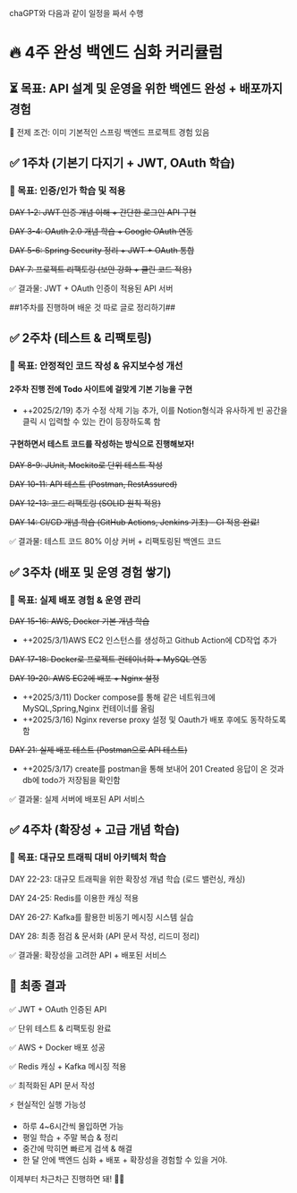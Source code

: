 chaGPT와 다음과 같이 일정을 짜서 수행

# 🔥 4주 완성 백엔드 심화 커리큘럼
## ⏳ 목표: API 설계 및 운영을 위한 백엔드 완성 + 배포까지 경험
📌 전제 조건: 이미 기본적인 스프링 백엔드 프로젝트 경험 있음

## ✅ 1주차 (기본기 다지기 + JWT, OAuth 학습)
### 🎯 목표: 인증/인가 학습 및 적용

~~DAY 1-2: JWT 인증 개념 이해 + 간단한 로그인 API 구현~~

~~DAY 3-4: OAuth 2.0 개념 학습 + Google OAuth 연동~~

~~DAY 5-6: Spring Security 정리 + JWT + OAuth 통합~~

~~DAY 7: 프로젝트 리팩토링 (보안 강화 + 클린 코드 적용)~~

✅ 결과물: JWT + OAuth 인증이 적용된 API 서버

##1주차를 진행하며 배운 것 따로 글로 정리하기##

## ✅ 2주차 (테스트 & 리팩토링)
### 🎯 목표: 안정적인 코드 작성 & 유지보수성 개선

#### 2주차 진행 전에 Todo 사이트에 걸맞게 기본 기능을 구현 
- ++2025/2/19) 추가 수정 삭제 기능 추가, 이를 Notion형식과 유사하게 빈 공간을 클릭 시 입력할 수 있는 칸이 등장하도록 함
#### 구현하면서 테스트 코드를 작성하는 방식으로 진행해보자!

~~DAY 8-9: JUnit, Mockito로 단위 테스트 작성~~

~~DAY 10-11: API 테스트 (Postman, RestAssured)~~

~~DAY 12-13: 코드 리팩토링 (SOLID 원칙 적용)~~

~~DAY 14: CI/CD 개념 학습 (GitHub Actions, Jenkins 기초) - CI 적용 완료!~~

✅ 결과물: 테스트 코드 80% 이상 커버 + 리팩토링된 백엔드 코드

## ✅ 3주차 (배포 및 운영 경험 쌓기)
### 🎯 목표: 실제 배포 경험 & 운영 관리

~~DAY 15-16: AWS, Docker 기본 개념 학습~~

- ++2025/3/1)AWS EC2 인스턴스를 생성하고 Github Action에 CD작업 추가

~~DAY 17-18: Docker로 프로젝트 컨테이너화 + MySQL 연동~~

~~DAY 19-20: AWS EC2에 배포 + Nginx 설정~~
- ++2025/3/11) Docker compose를 통해 같은 네트워크에 MySQL,Spring,Nginx 컨테이너를 올림
- ++2025/3/16) Nginx reverse proxy 설정 및 Oauth가 배포 후에도 동작하도록 함
   
~~DAY 21: 실제 배포 테스트 (Postman으로 API 테스트)~~
- ++2025/3/17) create를 postman을 통해 보내어 201 Created 응답이 온 것과 db에 todo가 저장됨을 확인함

✅ 결과물: 실제 서버에 배포된 API 서비스

## ✅ 4주차 (확장성 + 고급 개념 학습)
### 🎯 목표: 대규모 트래픽 대비 아키텍처 학습

DAY 22-23: 대규모 트래픽을 위한 확장성 개념 학습 (로드 밸런싱, 캐싱)

DAY 24-25: Redis를 이용한 캐싱 적용

DAY 26-27: Kafka를 활용한 비동기 메시징 시스템 실습

DAY 28: 최종 점검 & 문서화 (API 문서 작성, 리드미 정리)

✅ 결과물: 확장성을 고려한 API + 배포된 서비스


## 📌 최종 결과
✅ JWT + OAuth 인증된 API

✅ 단위 테스트 & 리팩토링 완료

✅ AWS + Docker 배포 성공

✅ Redis 캐싱 + Kafka 메시징 적용

✅ 최적화된 API 문서 작성

⚡ 현실적인 실행 가능성
* 하루 4~6시간씩 몰입하면 가능
* 평일 학습 + 주말 복습 & 정리
* 중간에 막히면 빠르게 검색 & 해결
* 한 달 안에 백엔드 심화 + 배포 + 확장성을 경험할 수 있을 거야.

이제부터 차근차근 진행하면 돼! 🚀🔥
